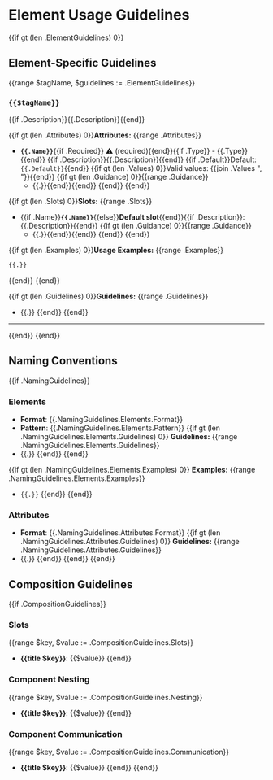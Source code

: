 # Element Usage Guidelines

{{if gt (len .ElementGuidelines) 0}}
## Element-Specific Guidelines

{{range $tagName, $guidelines := .ElementGuidelines}}
### `{{$tagName}}`
{{if .Description}}{{.Description}}{{end}}

{{if gt (len .Attributes) 0}}**Attributes:**
{{range .Attributes}}
- **`{{.Name}}`**{{if .Required}} ⚠️ (required){{end}}{{if .Type}} - {{.Type}}{{end}}
  {{if .Description}}{{.Description}}{{end}}
  {{if .Default}}Default: `{{.Default}}`{{end}}
  {{if gt (len .Values) 0}}Valid values: {{join .Values ", "}}{{end}}
  {{if gt (len .Guidance) 0}}{{range .Guidance}}
  - {{.}}{{end}}{{end}}
{{end}}
{{end}}

{{if gt (len .Slots) 0}}**Slots:**
{{range .Slots}}
- {{if .Name}}**`{{.Name}}`**{{else}}**Default slot**{{end}}{{if .Description}}: {{.Description}}{{end}}
  {{if gt (len .Guidance) 0}}{{range .Guidance}}
  - {{.}}{{end}}{{end}}
{{end}}
{{end}}

{{if gt (len .Examples) 0}}**Usage Examples:**
{{range .Examples}}
```html
{{.}}
```
{{end}}
{{end}}

{{if gt (len .Guidelines) 0}}**Guidelines:**
{{range .Guidelines}}
- {{.}}
{{end}}
{{end}}

---
{{end}}
{{end}}

## Naming Conventions
{{if .NamingGuidelines}}
### Elements
- **Format**: {{.NamingGuidelines.Elements.Format}}
- **Pattern**: {{.NamingGuidelines.Elements.Pattern}}
{{if gt (len .NamingGuidelines.Elements.Guidelines) 0}}
**Guidelines:**
{{range .NamingGuidelines.Elements.Guidelines}}
- {{.}}
{{end}}
{{end}}

{{if gt (len .NamingGuidelines.Elements.Examples) 0}}
**Examples:**
{{range .NamingGuidelines.Elements.Examples}}
- `{{.}}`
{{end}}
{{end}}

### Attributes
- **Format**: {{.NamingGuidelines.Attributes.Format}}
{{if gt (len .NamingGuidelines.Attributes.Guidelines) 0}}
**Guidelines:**
{{range .NamingGuidelines.Attributes.Guidelines}}
- {{.}}
{{end}}
{{end}}
{{end}}

## Composition Guidelines
{{if .CompositionGuidelines}}
### Slots
{{range $key, $value := .CompositionGuidelines.Slots}}
- **{{title $key}}**: {{$value}}
{{end}}

### Component Nesting
{{range $key, $value := .CompositionGuidelines.Nesting}}
- **{{title $key}}**: {{$value}}
{{end}}

### Component Communication
{{range $key, $value := .CompositionGuidelines.Communication}}
- **{{title $key}}**: {{$value}}
{{end}}
{{end}}
